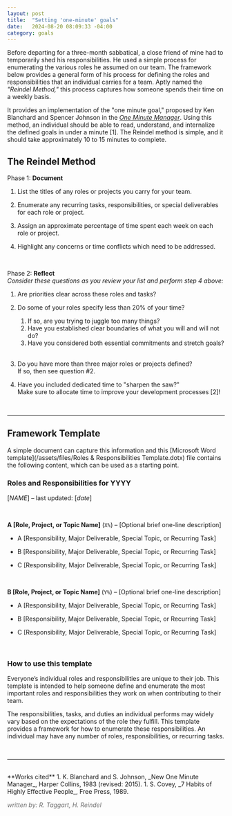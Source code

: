 ```yaml
---
layout: post
title:  "Setting 'one-minute' goals"
date:   2024-08-20 08:09:33 -04:00
category: goals
---
```


Before departing for a three-month sabbatical, a close friend of mine had to temporarily shed his responsibilities. 
He used a simple process for enumerating the various roles he assumed on our team.
The framework below provides a general form of his process for defining the roles and responsibilities that an individual 
carries for a team.
Aptly named the _"Reindel Method,"_ this process captures how someone spends their time on a weekly basis.

It provides an implementation of the "one minute goal," proposed by 
Ken Blanchard and Spencer Johnson in the [_One Minute Manager_](https://en.wikipedia.org/wiki/The_One_Minute_Manager).
Using this method, an individual should be able to read, understand, and internalize the defined goals in under a minute [1].
The Reindel method is simple, and it should take approximately 10 to 15 minutes to complete.


## The Reindel Method

Phase 1: **Document**
1. List the titles of any roles or projects you carry for your team.

2. Enumerate any recurring tasks, responsibilities, or special deliverables for each role or project.

3. Assign an approximate percentage of time spent each week on each role or project.

4. Highlight any concerns or time conflicts which need to be addressed.

<br/>

Phase 2: **Reflect**  
_Consider these questions as you review your list and perform step 4 above:_
1. Are priorities clear across these roles and tasks?

2. Do some of your roles specify less than 20% of your time?  
    1. If so, are you trying to juggle too many things?  
    1. Have you established clear boundaries of what you will and will not do?  
    1. Have you considered both essential commitments and stretch goals?  
    &nbsp;  <!-- Weird quirk of rendering newlines with sub-lists -->

3. Do you have more than three major roles or projects defined?  
    If so, then see question #2.

4. Have you included dedicated time to "sharpen the saw?"  
    Make sure to allocate time to improve your development processes [2]!

<br/>

---

## Framework Template
A simple document can capture this information and this 
[Microsoft Word template](/assets/files/Roles & Responsibilities Template.dotx) 
file contains the following content, which can be used as a starting point.


### Roles and Responsibilities for YYYY
[_NAME_] – last updated: [_date_]

<br/>

**A [Role, Project, or Topic Name]** (`X%`) – [Optional brief one-line description]  

- A [Responsibility, Major Deliverable, Special Topic, or Recurring Task]

- B [Responsibility, Major Deliverable, Special Topic, or Recurring Task]

- C [Responsibility, Major Deliverable, Special Topic, or Recurring Task]

<br/>

**B [Role, Project, or Topic Name]** (`Y%`) – [Optional brief  one-line description]  

- A [Responsibility, Major Deliverable, Special Topic, or Recurring Task]

- B [Responsibility, Major Deliverable, Special Topic, or Recurring Task]

- C [Responsibility, Major Deliverable, Special Topic, or Recurring Task]

<br/>


### How to use this template
Everyone’s individual roles and responsibilities are unique to their job.
This template is intended to help someone define and enumerate the most important roles and responsibilities 
they work on when contributing to their team.

The responsibilities, tasks, and duties an individual performs may widely vary based on the 
expectations of the role they fulfill.
This template provides a framework for how to enumerate these responsibilities.
An individual may have any number of roles, responsibilities, or recurring tasks.

<br/>

---
<br/>
**Works cited**  
1. K. Blanchard and S. Johnson, _New One Minute Manager_, Harper Collins, 1983 (revised: 2015).  
1. S. Covey, _7 Habits of Highly Effective People_, Free Press, 1989.

<style>
    .author {
        color: #6f6f6f;
    }
</style>
<span class="author">_written by: R. Taggart, H. Reindel_</span>
